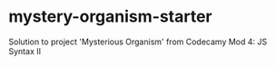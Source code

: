 # mystery-organism-starter

Solution to project 'Mysterious Organism' from Codecamy 
Mod 4: JS Syntax II
